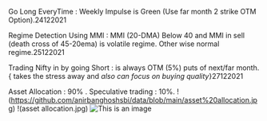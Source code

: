 Go Long EveryTime : Weekly Impulse is Green (Use far month 2 strike OTM Option).24122021


Regime Detection Using MMI : MMI (20-DMA) Below 40 and MMI in sell (death cross of 45-20ema) is volatile regime. Other wise normal regime.25122021


Trading Nifty in by going Short : is always OTM (5%) puts of next/far month. { takes the stress away and *also can focus on buying quality*}27122021

Asset Allocation : 90% . Speculative trading : 10%.
!(https://github.com/anirbanghoshsbi/data/blob/main/asset%20allocation.jpg)
!(asset allocation.jpg)
![This is an image](https://myoctocat.com/assets/images/base-octocat.svg)
